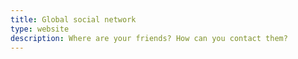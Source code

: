 ```yaml
---
title: Global social network
type: website
description: Where are your friends? How can you contact them?
---
```

